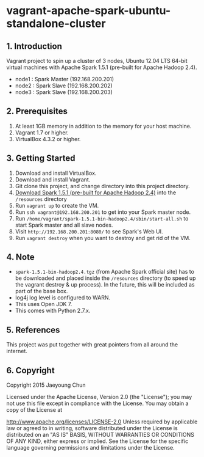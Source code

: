 # vagrant-apache-spark-ubuntu-standalone-cluster

## 1. Introduction
Vagrant project to spin up a cluster of 3 nodes, Ubuntu 12.04 LTS 64-bit virtual machines with Apache Spark 1.5.1 (pre-built for Apache Hadoop 2.4).
- node1 : Spark Master (192.168.200.201)
- node2 : Spark Slave (192.168.200.202)
- node3 : Spark Slave (192.168.200.203)

## 2. Prerequisites
1. At least 1GB memory in addition to the memory for your host machine.
2. Vagrant 1.7 or higher.
3. VirtualBox 4.3.2 or higher.

## 3. Getting Started
1. Download and install VirtualBox.
2. Download and install Vagrant.
3. Git clone this project, and change directory into this project directory.
4. [Download Spark 1.5.1 (pre-built for Apache Hadoop 2.4)](http://d3kbcqa49mib13.cloudfront.net/spark-1.5.1-bin-hadoop2.4.tgz) into the `/resources` directory
5. Run `vagrant up` to create the VM.
6. Run `ssh vagrant@192.168.200.201` to get into your Spark master node.
7. Run `/home/vagrant/spark-1.5.1-bin-hadoop2.4/sbin/start-all.sh` to start Spark master and all slave nodes.
8. Visit `http://192.168.200.201:8080/` to see Spark's Web UI.
9. Run `vagrant destroy` when you want to destroy and get rid of the VM.

## 4. Note
- `spark-1.5.1-bin-hadoop2.4.tgz` (from Apache Spark official site) has to be downloaded and placed inside the `/resources` directory (to speed up the vagrant destroy & up process). In the future, this will be included as part of the base box.
- log4j log level is configured to WARN.
- This uses Open JDK 7.
- This comes with Python 2.7.x.

## 5. References
This project was put together with great pointers from all around the internet.

## 6. Copyright
Copyright 2015 Jaeyoung Chun

Licensed under the Apache License, Version 2.0 (the "License"); you may not use this file except in compliance with the License. You may obtain a copy of the License at

http://www.apache.org/licenses/LICENSE-2.0
Unless required by applicable law or agreed to in writing, software distributed under the License is distributed on an "AS IS" BASIS, WITHOUT WARRANTIES OR CONDITIONS OF ANY KIND, either express or implied. See the License for the specific language governing permissions and limitations under the License.
